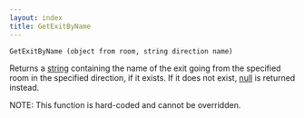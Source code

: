 ```yaml
---
layout: index
title: GetExitByName
---
```


    GetExitByName (object from room, string direction name)

Returns a [string](../types/string.html) containing the name of the exit going from the specified room in the specified direction, if it exists. If it does not exist, [null](../types/null.html) is returned instead.

NOTE: This function is hard-coded and cannot be overridden.
